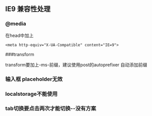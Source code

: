 ## IE9 兼容性处理

### @media

在head中加上

```
<meta http-equiv="X-UA-Compatible" content="IE=9">
```

###transform

transform要加上-ms-前缀，建议使用post的autoprefixer 自动添加前缀

### 输入框 placeholder无效



### localstorage不能使用

### tab切换要点击两次才能切换--没有方案

